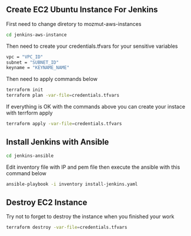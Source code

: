 ## Create EC2 Ubuntu Instance For Jenkins

First need to change diretory to mozmut-aws-instances
```sh
cd jenkins-aws-instance
```

Then need to create your credentials.tfvars for your sensitive variables
```sh
vpc = "VPC_ID"
subnet = "SUBNET_ID"
keyname = "KEYNAME_NAME"
```

Then need to apply commands below

```sh
terraform init
terraform plan -var-file=credentials.tfvars
```

If everything is OK with the commands above you can create your instace with terrform apply
```sh
terraform apply -var-file=credentials.tfvars
```

## Install Jenkins with Ansible

```sh
cd jenkins-ansible
```

Edit inventory file with IP and pem file then execute the ansible with this command below

```sh
ansible-playbook -i inventory install-jenkins.yaml
```

## Destroy EC2 Instance

Try not to forget to destroy the instance when you finished your work

```sh
terraform destroy -var-file=credentials.tfvars
```


